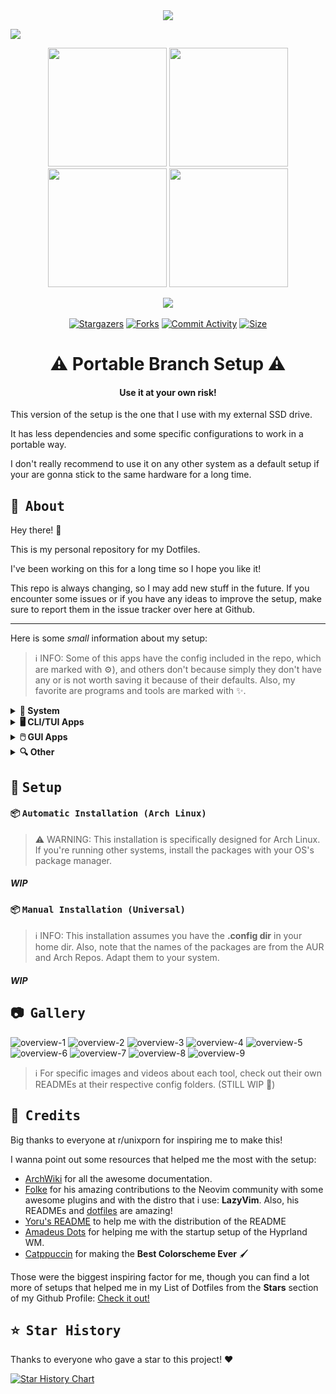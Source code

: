 <div align="center">
<a href="#"><img src="./assets/images/dotfiles-title.png"></a>
</div>

<img src="https://raw.githubusercontent.com/catppuccin/catppuccin/main/assets/palette/macchiato.png"/><br>

<div align="center">

<a href="#herb--about"><img width="190px" src="./assets/images/dotfiles-about.png"></a>
<a href="#wrench--setup"><img width="190px" src="./assets/images/dotfiles-setup.png"></a>
<a href="#camera--gallery"><img width="190px" src="./assets/images/dotfiles-gallery.png"></a>
<a href="#tada--credits"><img width="190px" src="./assets/images/dotfiles-credits.png"></a>

</div>

<div align="center">

<img src="./assets/images/big-showcase.png">

</div>

<br>

<div align="center">
	<a href="https://github.com/Matt-FTW/dotfiles/stargazers"><img alt="Stargazers" src="https://img.shields.io/github/stars/Matt-FTW/dotfiles?style=for-the-badge&logo=starship&color=C9CBFF&logoColor=D9E0EE&labelColor=302D41"></a>
	<a href="https://github.com/Matt-FTW/dotfiles/issues"><img alt="Forks" src="https://img.shields.io/github/issues/Matt-FTW/dotfiles?style=for-the-badge&logo=gitbook&color=B5E8E0&logoColor=D9E0EE&labelColor=302D41"></a>
  <a href="https://github.com/Matt-FTW/dotfiles/commits/main/"><img alt="Commit Activity" src="https://img.shields.io/github/commit-activity/m/Matt-FTW/dotfiles/portable?style=for-the-badge&logo=github&color=F2CDCD&logoColor=D9E0EE&labelColor=302D41"/></a>
	<a href="https://github.com/Matt-FTW/dotfiles"><img alt="Size" src="https://img.shields.io/github/repo-size/Matt-FTW/dotfiles?style=for-the-badge&logo=discord&color=DDB6F2&logoColor=D9E0EE&labelColor=302D41"></a>
</div>

<h1 align="center"> ⚠️ Portable Branch Setup ⚠️ </h1>
<h4 align="center"> Use it at your own risk! </h4>

This version of the setup is the one that I use with my external SSD drive.

It has less dependencies and some specific configurations to work in a portable way.

I don't really recommend to use it on any other system as a default setup if your are gonna stick to the same hardware for a long time.

## :herb: ‎ <samp>About</samp>

Hey there! :wave:

This is my personal repository for my Dotfiles.

I've been working on this for a long time so I hope you like it!

This repo is always changing, so I may add new stuff in the future. If you encounter some issues or if you have any ideas to improve the setup, make sure to report them in the issue tracker over here at Github.

---

Here is some _small_ information about my setup:

> ℹ️ INFO: Some of this apps have the config included in the repo, which are marked with ⚙️), and others don't because simply they don't have any or is not worth saving it because of their defaults. Also, my favorite are programs and tools are marked with ✨.

<details>
  <summary><b>🐧 System</b></summary>

- **OS**: [Arch Linux](https://archlinux.org/) :sparkles: ([btw](https://www.reddit.com/r/archlinux/comments/6hv94x/has_anyone_seen_arch/))
- **Package Manager**: [Pacman](https://wiki.archlinux.org/title/Pacman) _([:gear: Conf](../.config/pacman/))_
- **AUR Helper**: [yay](https://github.com/Jguer/yay) :sparkles: _([:gear: Conf](../.config/yay/))_
- **Window Manager**: [Hyprland](https://hyprland.org/) :sparkles: _([:gear: Conf](../.config/hypr/))_
- **Panel**: [Waybar](https://github.com/Alexays/Waybar) :sparkles: _([:gear: Conf](../.config/waybar/))_
- **Terminal Emulator**: [Kitty](https://sw.kovidgoyal.net/kitty/) :sparkles: _([:gear: Conf](../.config/kitty/))_
- **Notification Daemon/Center**: [swaync](https://github.com/ErikReider/SwayNotificationCenter) _([:gear: Conf](../.config/swaync/))_
- **Application Launcher**: [Rofi](https://github.com/lbonn/rofi) :sparkles: _([:gear: Conf](../.config/rofi/))_
- **Audio Daemon**: [Pipewire](https://pipewire.org/) _([:gear: Conf](../.config/pipewire/))_
- **Firewall**: [ufw](https://wiki.archlinux.org/title/ufw)
- **Clipboard Manager**: [wl-clipboard](https://github.com/bugaevc/wl-clipboard) (with [cliphist](https://github.com/sentriz/cliphist))
- **Wallpaper Switcher**: [swww](https://github.com/Horus645/swww)
- **Lock Screen**: [swaylock-effects](https://github.com/jirutka/swaylock-effects) _([:gear: Conf](../.config/swaylock/))_
- **Idle Timeout**: [swayidle](https://github.com/swaywm/swayidle) _([:gear: Conf](../.config/swayidle/))_
- **Color Picker**: [Hyprpicker](https://github.com/hyprwm/hyprpicker)
- **Recording Tool**: [wf-recorder](https://github.com/ammen99/wf-recorder)
- **Screenshot Tool**: [Hyprshot](https://github.com/Gustash/Hyprshot)
- **Screenshot Editor**: [Swappy](https://github.com/jtheoof/swappy) _([:gear: Conf](../.config/swappy/))_
- **Logout Menu**: [wleave](https://github.com/AMNatty/wleave) _([:gear: Conf](../.config/wleave/))_

</details>

<details>
  <summary><b>🖥️ CLI/TUI Apps</b></summary>

- **Shell**: [Fish](https://fishshell.com/) :sparkles: _([:gear: Conf](../.config/fish/))_
- **Shell Prompt**: [Starship](https://starship.rs/) _([:gear: Conf](../.config/starship/))_
- **Shell History**: [Atuin](https://github.com/atuinsh/atuin) _([:gear: Conf](../.config/atuin/))_
- **CD Replacement**: [zoxide](https://github.com/ajeetdsouza/zoxide) :sparkles:
- **LS Replacement**: [eza](https://github.com/eza-community/eza)
- **Cat Replacement**: [bat](https://github.com/sharkdp/bat) _([:gear: Conf](../.config/bat/))_
- **Find Replacement**: [fd](https://github.com/sharkdp/fd) _([:gear: Conf](../.config/fd/))_
- **Help Pages**: [Navi](https://github.com/denisidoro/navi) / [TLDR](https://tldr.sh/) _([:gear: Conf](../.config/navi/))_
- **Fuzzy File Finder**: [fzf](https://github.com/junegunn/fzf) :sparkles:
- **Fuzzy Word Finder**: [Ripgrep](https://github.com/BurntSushi/ripgrep) _([:gear: Conf](../.config/rg/))_
- **Editor**: [Neovim](https://neovim.io/) :sparkles: _([:gear: Conf](../.config/nvim/))_
- **File Manager**: [Yazi](https://yazi-rs.github.io/) :sparkles: _([:gear: Conf](../.config/yazi/))_
- **Git UI**: [Lazygit](https://github.com/jesseduffield/lazygit) :sparkles: _([:gear: Conf](../.config/lazygit/))_
- **Npm Manager UI**: [Lazynpm](https://github.com/jesseduffield/lazynpm)
- **Docker UI**: [Lazydocker](https://github.com/jesseduffield/lazydocker)
- **Arch Package Search UI**: [Pacseek](https://github.com/moson-mo/pacseek) _([:gear: Conf](../.config/pacseek/))_
- **Update Tool**: [Topgrade](https://github.com/topgrade-rs/topgrade) _([:gear: Conf](../.config/topgrade/))_
- **Audio Visualizer**: [Cava](https://github.com/karlstav/cava) _([:gear: Conf](../.config/cava/))_
- **System Monitor**: [btop](https://github.com/aristocratos/btop) _([:gear: Conf](../.config/btop/))_
- **GPU Monitor**: [nvtop](https://github.com/Syllo/nvtop)
- **System Fetch**: [Neofetch](https://github.com/dylanaraps/neofetch) _([:gear: Conf](../.config/neofetch/))_
- **Git Fetch**: [Onefetch](https://github.com/o2sh/onefetch)
- **Keybindings TUI**: [Keyb](https://github.com/kencx/keyb) :sparkles: _([:gear: Conf](../.config/keyb/))_

</details>

<details>
  <summary><b>🖱️ GUI Apps</b></summary>

- **Music Player**: [Spotify](https://open.spotify.com/) (patched with [Spicetify](https://spicetify.app/)) _([:gear: Conf](../.config/spicetify/))_
- **Web Browser**: [Librewolf](https://librewolf.net/) :sparkles: _([:gear: Conf](../.config/browser/))_
- **Messaging App**: [Discord](https://discord.com/) (patched with [BetterDiscord](https://betterdiscord.app/)) _([:gear: Conf](../.config/BetterDiscord/))_
- **Email Client**: [Thunderbird](https://www.thunderbird.net/)
- **PDF Viewer**: [Zathura](https://pwmt.org/projects/zathura/) _([:gear: Conf](../.config/zathura/))_
- **Note Taking App**: [Obsidian](https://obsidian.md/) :sparkles:
- **Video Player**: [Celluloid](https://celluloid-player.github.io/) ([MPV](https://mpv.io/) frontend) _([:gear: Conf](../.config/mpv/))_
- **Image Viewer**: [geeqie](https://www.geeqie.org/) _([:gear: Conf](../.config/geeqie/))_
- **File Manager**: [Nemo](https://community.linuxmint.com/software/view/nemo)
- **Audio Effects**: [Easyeffects](https://github.com/wwmm/easyeffects)
- **Image Editor**: [Krita](https://krita.org/)
- **Paint Tool**: [Pinta](https://www.pinta-project.com/)
- **VM Manager**: [Virt-Manager](https://virt-manager.org/) ([QEMU](https://www.qemu.org/))
- **Recording Program**: [OBS](https://obsproject.com/)
- **Office Apps**: [LibreOffice](https://www.libreoffice.org/) _([:gear: Conf](../.config/libreoffice/4/user/config/))_

</details>

<details>
  <summary><b>🔍 Other</b></summary>

- **Colorscheme**: [Catppuccin Macchiato](https://github.com/catppuccin/catppuccin) :sparkles:
- **Font**: [JetBrainsMono Nerd Font](https://www.jetbrains.com/es-es/lp/mono/)
- **Dotfiles Manager**: [yadm](https://yadm.io/) :sparkles: _([:gear: Conf](../.config/yadm/))_
- **Automatic System Deployment**: [Ansible](https://www.ansible.com/) :sparkles: _([:gear: Conf](../.config/ansible/))_

</details>

## :wrench: ‎ <samp>Setup</samp>

#### :package: <samp>Automatic Installation (Arch Linux)</samp>

> :warning: WARNING: This installation is specifically designed for Arch Linux. If you're running other systems, install the packages with your OS's package manager.

##### WIP

#### :package: <samp>Manual Installation (Universal) </samp>

> :information_source: INFO: This installation assumes you have the **.config dir** in your home dir. Also, note that the names of the packages are from the AUR and Arch Repos. Adapt them to your system.

##### WIP

## :camera: ‎ <samp>Gallery</samp>

![overview-1](./assets/images/overview-1.png)
![overview-2](./assets/images/overview-2.png)
![overview-3](./assets/images/overview-3.png)
![overview-4](./assets/images/overview-4.png)
![overview-5](./assets/images/overview-5.png)
![overview-6](./assets/images/overview-6.png)
![overview-7](./assets/images/overview-7.png)
![overview-8](./assets/images/overview-8.png)
![overview-9](./assets/images/overview-9.png)

> :information_source: For specific images and videos about each tool, check out their own READMEs at their respective config folders. (STILL WIP 🚧)

## :tada: ‎ <samp>Credits</samp>

Big thanks to everyone at r/unixporn for inspiring me to make this!

I wanna point out some resources that helped me the most with the setup:

- [ArchWiki](https://wiki.archlinux.org/) for all the awesome documentation.
- [Folke](https://github.com/folke) for his amazing contributions to the Neovim community with some awesome plugins and with the distro that i use: **LazyVim**. Also, his READMEs and [dotfiles](https://github.com/folke/dot) are amazing!
- [Yoru's README](https://github.com/rxyhn/yoru/tree/main) to help me with the distribution of the README
- [Amadeus Dots](https://github.com/AmadeusWM/dotfiles-hyprland) for helping me with the startup setup of the Hyprland WM.
- [Catppuccin](https://github.com/catppuccin/catppuccin) for making the **Best Colorscheme Ever** 🖌️

Those were the biggest inspiring factor for me, though you can find a lot more of setups that helped me in my List of Dotfiles from the **Stars** section of my Github Profile: [Check it out!](https://github.com/stars/Matt-FTW/lists/paintbrush-theming-dots)

## :star: ‎ <samp>Star History</samp>

Thanks to everyone who gave a star to this project! ❤️

<a href="https://star-history.com/#Matt-FTW/dotfiles&Timeline">
  <picture>
    <source media="(prefers-color-scheme: dark)" srcset="https://api.star-history.com/svg?repos=Matt-FTW/dotfiles&type=Timeline&theme=dark" />
    <source media="(prefers-color-scheme: light)" srcset="https://api.star-history.com/svg?repos=Matt-FTW/dotfiles&type=Timeline" />
    <img alt="Star History Chart" src="https://api.star-history.com/svg?repos=Matt-FTW/dotfiles&type=Timeline" />
  </picture>
</a>
